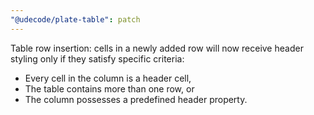 ```yaml
---
"@udecode/plate-table": patch
---
```


Table row insertion: cells in a newly added row will now receive header styling only if they satisfy specific criteria:
- Every cell in the column is a header cell,
- The table contains more than one row, or
- The column possesses a predefined header property.

